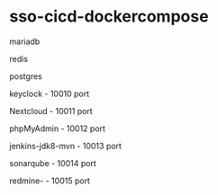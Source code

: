 # sso-cicd-dockercompose

mariadb

redis

postgres

keyclock - 10010 port

Nextcloud - 10011 port

phpMyAdmin - 10012 port

jenkins-jdk8-mvn - 10013 port

sonarqube - 10014 port

redmine- - 10015 port
